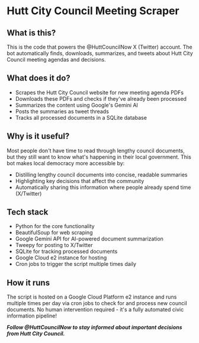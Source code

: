 # Hutt City Council Meeting Scraper

## What is this?

This is the code that powers the @HuttCouncilNow X (Twitter) account. The bot automatically finds, downloads, summarizes, and tweets about Hutt City Council meeting agendas and decisions.

## What does it do?

- Scrapes the Hutt City Council website for new meeting agenda PDFs
- Downloads these PDFs and checks if they've already been processed
- Summarizes the content using Google's Gemini AI
- Posts the summaries as tweet threads
- Tracks all processed documents in a SQLite database

## Why is it useful?

Most people don't have time to read through lengthy council documents, but they still want to know what's happening in their local government. This bot makes local democracy more accessible by:

- Distilling lengthy council documents into concise, readable summaries
- Highlighting key decisions that affect the community
- Automatically sharing this information where people already spend time (X/Twitter)

## Tech stack

- Python for the core functionality
- BeautifulSoup for web scraping
- Google Gemini API for AI-powered document summarization
- Tweepy for posting to X/Twitter
- SQLite for tracking processed documents
- Google Cloud e2 instance for hosting
- Cron jobs to trigger the script multiple times daily

## How it runs
The script is hosted on a Google Cloud Platform e2 instance and runs multiple times per day via cron jobs to check for and process new council documents.
No human intervention required - it's a fully automated civic information pipeline!

***Follow @HuttCouncilNow to stay informed about important decisions from Hutt City Council.***
